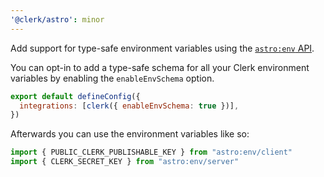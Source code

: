 ```yaml
---
'@clerk/astro': minor
---
```


Add support for type-safe environment variables using the [`astro:env` API](https://docs.astro.build/en/reference/configuration-reference/#experimentalenv).

You can opt-in to add a type-safe schema for all your Clerk environment variables by enabling the `enableEnvSchema` option.

```js
export default defineConfig({
  integrations: [clerk({ enableEnvSchema: true })],
})
```

Afterwards you can use the environment variables like so:

```js
import { PUBLIC_CLERK_PUBLISHABLE_KEY } from "astro:env/client"
import { CLERK_SECRET_KEY } from "astro:env/server"
```
